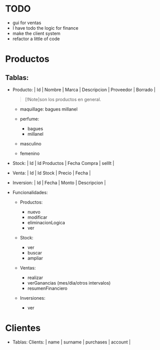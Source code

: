 # TODO
- gui for ventas
- I have todo the logic for finance
- make the client system
- refactor a little of code

# Productos

## Tablas:
- Producto: | Id | Nombre | Marca | Descripcion | Proveedor | Borrado |
  > [!Note]son los productos en general.
    - maquillage:
        bagues
        millanel
    - perfume:
        - bagues
        - millanel

    - masculino
    - femenino

- Stock: | Id | Id Productos | Fecha Compra | sellIt |

- Venta: | Id | Id Stock | Precio | Fecha |

- Inversion: | Id | Fecha | Monto | Descripcion |

- Funcionalidades:
    
    - Productos:
        - nuevo
        - modificar
        - eliminacionLogica
        - ver

    - Stock:
        - ver
        - buscar
        - ampliar

    - Ventas:
        - realizar
        - verGanancias (mes/dia/otros intervalos)
        - resumenFinanciero

    - Inversiones: 
        - ver

        
# Clientes

- Tablas:
    Clients: | name | surname | purchases | account |
